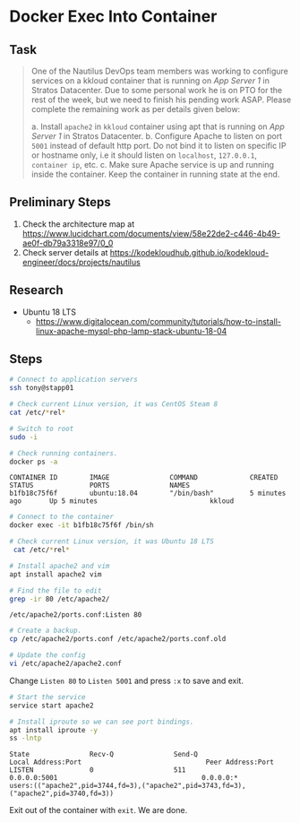 # Docker Exec Into Container

## Task

> One of the Nautilus DevOps team members was working to configure services on a kkloud container that is running on *App Server 1* in Stratos Datacenter. Due to some personal work he is on PTO for the rest of the week, but we need to finish his pending work ASAP. Please complete the remaining work as per details given below:
>
> a. Install `apache2` in `kkloud` container using apt that is running on *App Server 1* in Stratos Datacenter.
> b. Configure Apache to listen on port `5001` instead of default http port. Do not bind it to listen on specific IP or hostname only, i.e it should listen on `localhost`, `127.0.0.1`, `container ip`, etc.
> c. Make sure Apache service is up and running inside the container. Keep the container in running state at the end.

## Preliminary Steps

1. Check the architecture map at https://www.lucidchart.com/documents/view/58e22de2-c446-4b49-ae0f-db79a3318e97/0_0
2. Check server details at https://kodekloudhub.github.io/kodekloud-engineer/docs/projects/nautilus

## Research

* Ubuntu 18 LTS
  * https://www.digitalocean.com/community/tutorials/how-to-install-linux-apache-mysql-php-lamp-stack-ubuntu-18-04

## Steps


```bash
# Connect to application servers
ssh tony@stapp01

# Check current Linux version, it was CentOS Steam 8
cat /etc/*rel*

# Switch to root
sudo -i

# Check running containers.
docker ps -a
```

```
CONTAINER ID        IMAGE               COMMAND             CREATED             STATUS              PORTS               NAMES
b1fb18c75f6f        ubuntu:18.04        "/bin/bash"         5 minutes ago       Up 5 minutes                            kkloud
```

```bash
# Connect to the container
docker exec -it b1fb18c75f6f /bin/sh

# Check current Linux version, it was Ubuntu 18 LTS
 cat /etc/*rel*

# Install apache2 and vim
apt install apache2 vim

# Find the file to edit
grep -ir 80 /etc/apache2/
```

```
/etc/apache2/ports.conf:Listen 80
```

```bash
# Create a backup.
cp /etc/apache2/ports.conf /etc/apache2/ports.conf.old

# Update the config
vi /etc/apache2/apache2.conf
```

Change `Listen 80` to `Listen 5001` and press `:x` to save and exit.

```bash
# Start the service
service start apache2

# Install iproute so we can see port bindings.
apt install iproute -y
ss -lntp
```

```
State               Recv-Q               Send-Q                                Local Address:Port                               Peer Address:Port
LISTEN              0                    511                                         0.0.0.0:5001                                    0.0.0.0:*                   users:(("apache2",pid=3744,fd=3),("apache2",pid=3743,fd=3),("apache2",pid=3740,fd=3))
```

Exit out of the container with `exit`. We are done.
